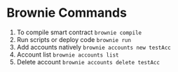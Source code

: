 # Brownie Commands
1. To compile smart contract `brownie compile`
2. Run scripts or deploy code `brownie run`
3. Add accounts natively `brownie accounts new testAcc`
4. Account list `brownie accounts list`
5. Delete account `brownie accounts delete testAcc`
